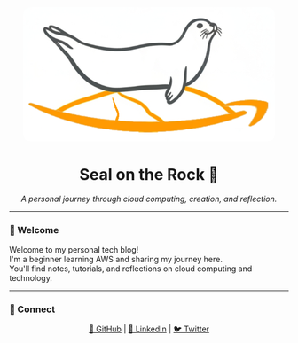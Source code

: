 <!-- LOGO -->
<p align="center" style="margin: 40px 0;">
  <img src="/assets/images/logo.png" 
       alt="Seal on the Rock logo" 
       style="max-width: 90%; height: auto; border-radius: 12px;">
</p>

<!-- TITLE -->
<h1 align="center">Seal on the Rock 🌊</h1>
<p align="center"><em>A personal journey through cloud computing, creation, and reflection.</em></p>

---

<!-- WELCOME -->
### 👋 Welcome

Welcome to my personal tech blog!  
I'm a beginner learning AWS and sharing my journey here.  
You'll find notes, tutorials, and reflections on cloud computing and technology.

---

<!-- LINKS -->
### 🔗 Connect

<p align="center">
  <a href="https://github.com/seal-on-the-rock">🐙 GitHub</a> |
  <a href="https://www.linkedin.com/in/%E6%B5%B7%E8%B1%B9-%E6%B1%AA-435a41294/">💼 LinkedIn</a> |
  <a href="https://twitter.com/">🐦 Twitter</a>
</p>
